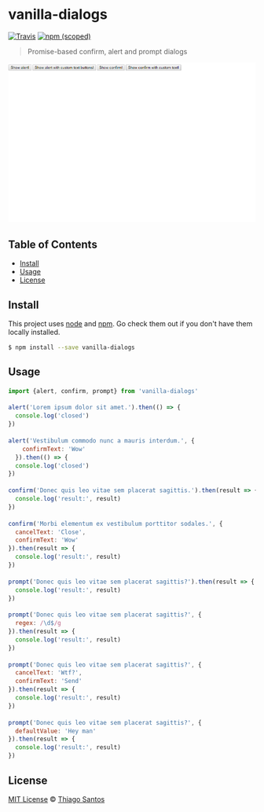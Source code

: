 # vanilla-dialogs

[![Travis](https://img.shields.io/travis/thiamsantos/vanilla-dialogs.svg)](https://travis-ci.org/thiamsantos/vanilla-dialogs)
[![npm (scoped)](https://img.shields.io/npm/v/vanilla-dialogs.svg)](https://www.npmjs.com/package/vanilla-dialogs)

> Promise-based confirm, alert and prompt dialogs

![demo](demo.gif)

## Table of Contents

- [Install](#install)
- [Usage](#usage)
- [License](#license)

## Install

This project uses [node](http://nodejs.org) and [npm](https://npmjs.com).
Go check them out if you don't have them locally installed.

```sh
$ npm install --save vanilla-dialogs
```

## Usage

```js
import {alert, confirm, prompt} from 'vanilla-dialogs'

alert('Lorem ipsum dolor sit amet.').then(() => {
  console.log('closed')
})

alert('Vestibulum commodo nunc a mauris interdum.', {
    confirmText: 'Wow'
  }).then(() => {
  console.log('closed')
})

confirm('Donec quis leo vitae sem placerat sagittis.').then(result => {
  console.log('result:', result)
})

confirm('Morbi elementum ex vestibulum porttitor sodales.', {
  cancelText: 'Close',
  confirmText: 'Wow'
}).then(result => {
  console.log('result:', result)
})

prompt('Donec quis leo vitae sem placerat sagittis?').then(result => {
  console.log('result:', result)
})

prompt('Donec quis leo vitae sem placerat sagittis?', {
  regex: /\d$/g
}).then(result => {
  console.log('result:', result)
})

prompt('Donec quis leo vitae sem placerat sagittis?', {
  cancelText: 'Wtf?',
  confirmText: 'Send'
}).then(result => {
  console.log('result:', result)
})

prompt('Donec quis leo vitae sem placerat sagittis?', {
  defaultValue: 'Hey man'
}).then(result => {
  console.log('result:', result)
})
```

## License

[MIT License](LICENSE) © [Thiago Santos](https://thiamsantos.github.io/)
